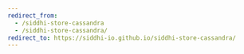 ```yaml
---
redirect_from:
  - /siddhi-store-cassandra
  - /siddhi-store-cassandra/
redirect_to: https://siddhi-io.github.io/siddhi-store-cassandra/
---
```

